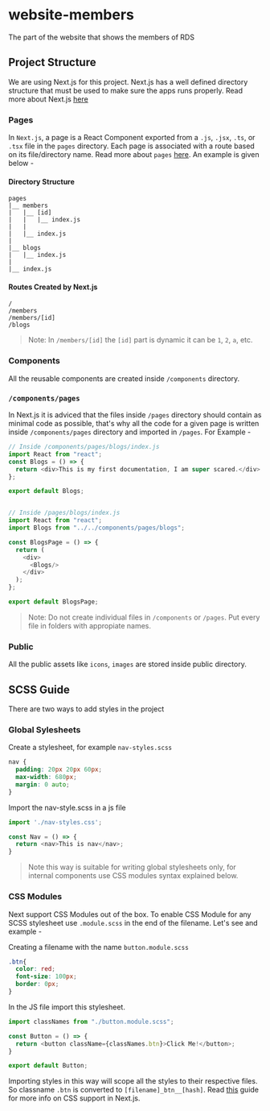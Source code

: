 # website-members

The part of the website that shows the members of RDS

## Project Structure

We are using Next.js for this project. Next.js has a well defined directory structure that must be used to make sure the apps runs properly. Read more about Next.js [here](https://nextjs.org/learn/basics/create-nextjs-app?utm_source=next-site&utm_medium=homepage-cta&utm_campaign=next-website)

### Pages

In `Next.js`, a page is a React Component exported from a `.js`, `.jsx`, `.ts`, or `.tsx` file in the `pages` directory. Each page is associated with a route based on its file/directory name. Read more about `pages` [here](https://nextjs.org/docs/basic-features/pages). An example is given below -

#### Directory Structure

```
pages
|__ members
|   |__ [id]
|   |   |__ index.js
|   |
|   |__ index.js
|
|__ blogs
|   |__ index.js
|
|__ index.js
```

#### Routes Created by Next.js

```
/
/members
/members/[id]
/blogs
```

> Note: In `/members/[id]` the `[id]` part is dynamic it can be `1`, `2`, `a`, etc.

### Components

All the reusable components are created inside `/components` directory.

### `/components/pages`

In Next.js it is adviced that the files inside `/pages` directory should contain as minimal code as possible, that's why all the code for a given page is written inside `/components/pages` directory and imported in `/pages`. For Example -

```JavaScript
// Inside /components/pages/blogs/index.js
import React from "react";
const Blogs = () => {
  return <div>This is my first documentation, I am super scared.</div>
};

export default Blogs;


// Inside /pages/blogs/index.js
import React from "react";
import Blogs from "../../components/pages/blogs";

const BlogsPage = () => {
  return (
    <div>
      <Blogs/>
    </div>
  );
};

export default BlogsPage;

```

> Note: Do not create individual files in `/components` or `/pages`. Put every file in folders with appropiate names.

### Public

All the public assets like `icons`, `images` are stored inside public directory.

## SCSS Guide

There are two ways to add styles in the project

### Global Sylesheets

Create a stylesheet, for example `nav-styles.scss`

```SCSS
nav {
  padding: 20px 20px 60px;
  max-width: 680px;
  margin: 0 auto;
}
```

Import the nav-style.scss in a js file

```JavaScript
import './nav-styles.css';

const Nav = () => {
  return <nav>This is nav</nav>;
}
```

> Note this way is suitable for writing global stylesheets only, for internal components use CSS modules syntax explained below.

### CSS Modules

Next support CSS Modules out of the box. To enable CSS Module for any SCSS stylesheet use `.module.scss` in the end of the filename. Let's see and example -

Creating a filename with the name `button.module.scss`

```SCSS
.btn{
  color: red;
  font-size: 100px;
  border: 0px;
}
```

In the JS file import this stylesheet.

```JavaScript
import classNames from "./button.module.scss";

const Button = () => {
  return <button className={classNames.btn}>Click Me!</button>;
}

export default Button;
```

Importing styles in this way will scope all the styles to their respective files. So classname `.btn` is converted to `[filename]_btn__[hash]`. Read [this](https://nextjs.org/docs/basic-features/built-in-css-support) guide for more info on CSS support in Next.js.
